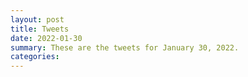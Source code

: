 ```yaml
---
layout: post
title: Tweets
date: 2022-01-30
summary: These are the tweets for January 30, 2022.
categories:
---
```


